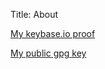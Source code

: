 Title: About

[My keybase.io proof]({static}/keybase.txt)

[My public gpg key]({static}/files/pubkey.asc)
